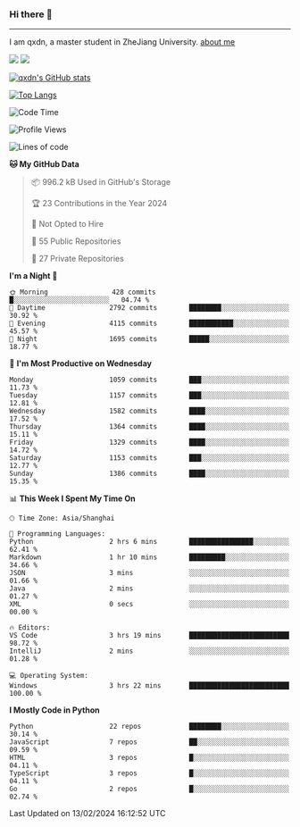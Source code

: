 ### Hi there 👋
---

I am qxdn, a master student in ZheJiang University. [about me](https://qianxu.run/about/)

[![](https://img.shields.io/badge/blog-qxdn-brightgreen?style=for-the-badge&logo=hexo)](https://qianxu.run) [![](https://img.shields.io/badge/bilibili-qxdn-ff69b4?style=for-the-badge&logo=Bilibili)](https://space.bilibili.com/11674667)


[![qxdn's GitHub stats](https://github-readme-stats.vercel.app/api?username=qxdn&count_private=true&show_icons=true)](https://github.com/qxdn)

[![Top Langs](https://github-readme-stats.vercel.app/api/top-langs/?username=qxdn&layout=compact)](https://github.com/qxdn)

<!--START_SECTION:waka-->
![Code Time](http://img.shields.io/badge/Code%20Time-1%2C350%20hrs%2018%20mins-blue)

![Profile Views](http://img.shields.io/badge/Profile%20Views-0-blue)

![Lines of code](https://img.shields.io/badge/From%20Hello%20World%20I%27ve%20Written-10.9%20million%20lines%20of%20code-blue)

**🐱 My GitHub Data** 

> 📦 996.2 kB Used in GitHub's Storage 
 > 
> 🏆 23 Contributions in the Year 2024
 > 
> 🚫 Not Opted to Hire
 > 
> 📜 55 Public Repositories 
 > 
> 🔑 27 Private Repositories 
 > 
**I'm a Night 🦉** 

```text
🌞 Morning                428 commits         █░░░░░░░░░░░░░░░░░░░░░░░░   04.74 % 
🌆 Daytime                2792 commits        ████████░░░░░░░░░░░░░░░░░   30.92 % 
🌃 Evening                4115 commits        ███████████░░░░░░░░░░░░░░   45.57 % 
🌙 Night                  1695 commits        █████░░░░░░░░░░░░░░░░░░░░   18.77 % 
```
📅 **I'm Most Productive on Wednesday** 

```text
Monday                   1059 commits        ███░░░░░░░░░░░░░░░░░░░░░░   11.73 % 
Tuesday                  1157 commits        ███░░░░░░░░░░░░░░░░░░░░░░   12.81 % 
Wednesday                1582 commits        ████░░░░░░░░░░░░░░░░░░░░░   17.52 % 
Thursday                 1364 commits        ████░░░░░░░░░░░░░░░░░░░░░   15.11 % 
Friday                   1329 commits        ████░░░░░░░░░░░░░░░░░░░░░   14.72 % 
Saturday                 1153 commits        ███░░░░░░░░░░░░░░░░░░░░░░   12.77 % 
Sunday                   1386 commits        ████░░░░░░░░░░░░░░░░░░░░░   15.35 % 
```


📊 **This Week I Spent My Time On** 

```text
🕑︎ Time Zone: Asia/Shanghai

💬 Programming Languages: 
Python                   2 hrs 6 mins        ████████████████░░░░░░░░░   62.41 % 
Markdown                 1 hr 10 mins        █████████░░░░░░░░░░░░░░░░   34.66 % 
JSON                     3 mins              ░░░░░░░░░░░░░░░░░░░░░░░░░   01.66 % 
Java                     2 mins              ░░░░░░░░░░░░░░░░░░░░░░░░░   01.27 % 
XML                      0 secs              ░░░░░░░░░░░░░░░░░░░░░░░░░   00.00 % 

🔥 Editors: 
VS Code                  3 hrs 19 mins       █████████████████████████   98.72 % 
IntelliJ                 2 mins              ░░░░░░░░░░░░░░░░░░░░░░░░░   01.28 % 

💻 Operating System: 
Windows                  3 hrs 22 mins       █████████████████████████   100.00 % 
```

**I Mostly Code in Python** 

```text
Python                   22 repos            ████████░░░░░░░░░░░░░░░░░   30.14 % 
JavaScript               7 repos             ██░░░░░░░░░░░░░░░░░░░░░░░   09.59 % 
HTML                     3 repos             █░░░░░░░░░░░░░░░░░░░░░░░░   04.11 % 
TypeScript               3 repos             █░░░░░░░░░░░░░░░░░░░░░░░░   04.11 % 
Go                       2 repos             █░░░░░░░░░░░░░░░░░░░░░░░░   02.74 % 
```




 Last Updated on 13/02/2024 16:12:52 UTC
<!--END_SECTION:waka-->

<!--
**qxdn/qxdn** is a ✨ _special_ ✨ repository because its `README.md` (this file) appears on your GitHub profile.

Here are some ideas to get you started:

- 🔭 I’m currently working on ...
- 🌱 I’m currently learning ...
- 👯 I’m looking to collaborate on ...
- 🤔 I’m looking for help with ...
- 💬 Ask me about ...
- 📫 How to reach me: ...
- 😄 Pronouns: ...
- ⚡ Fun fact: ...
-->
